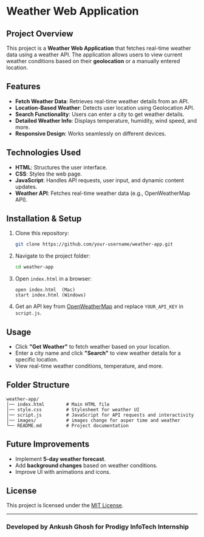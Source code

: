# Weather Web Application

## Project Overview
This project is a **Weather Web Application** that fetches real-time weather data using a weather API. The application allows users to view current weather conditions based on their **geolocation** or a manually entered location.

## Features
- **Fetch Weather Data**: Retrieves real-time weather details from an API.
- **Location-Based Weather**: Detects user location using Geolocation API.
- **Search Functionality**: Users can enter a city to get weather details.
- **Detailed Weather Info**: Displays temperature, humidity, wind speed, and more.
- **Responsive Design**: Works seamlessly on different devices.

## Technologies Used
- **HTML**: Structures the user interface.
- **CSS**: Styles the web page.
- **JavaScript**: Handles API requests, user input, and dynamic content updates.
- **Weather API**: Fetches real-time weather data (e.g., OpenWeatherMap API).

## Installation & Setup
1. Clone this repository:
   ```bash
   git clone https://github.com/your-username/weather-app.git
   ```
2. Navigate to the project folder:
   ```bash
   cd weather-app
   ```
3. Open `index.html` in a browser:
   ```
   open index.html  (Mac)
   start index.html (Windows)
   ```
4. Get an API key from [OpenWeatherMap](https://openweathermap.org/) and replace `YOUR_API_KEY` in `script.js`.

## Usage
- Click **"Get Weather"** to fetch weather based on your location.
- Enter a city name and click **"Search"** to view weather details for a specific location.
- View real-time weather conditions, temperature, and more.

## Folder Structure
```
weather-app/
│── index.html        # Main HTML file
│── style.css         # Stylesheet for weather UI
│── script.js         # JavaScript for API requests and interactivity
│── images/           # images change for asper time and weather
└── README.md         # Project documentation
```

## Future Improvements
- Implement **5-day weather forecast**.
- Add **background changes** based on weather conditions.
- Improve UI with animations and icons.

## License
This project is licensed under the [MIT License](LICENSE).

---
### **Developed by Ankush Ghosh for Prodigy InfoTech Internship**


